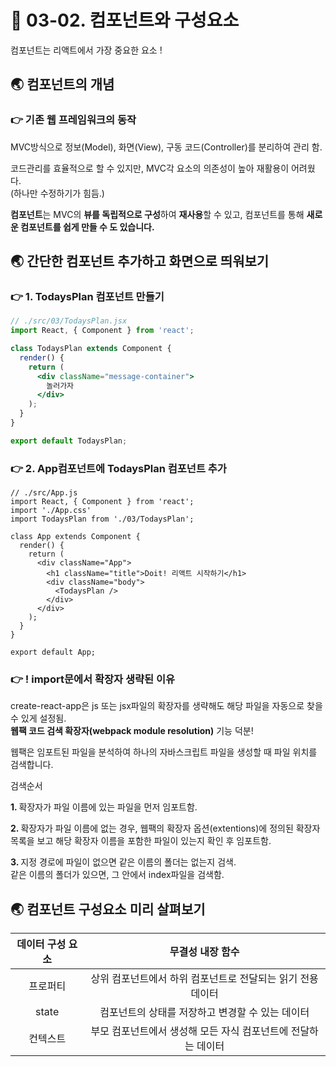 # 🎯 03-02. 컴포넌트와 구성요소

컴포넌트는 리액트에서 가장 중요한 요소 !



## 🌏 컴포넌트의 개념

### 👉 기존 웹 프레임워크의 동작

MVC방식으로 정보(Model), 화면(View), 구동 코드(Controller)를 분리하여 관리 함.

코드관리를 효율적으로 할 수 있지만, MVC각 요소의 의존성이 높아 재활용이 어려웠다.<br/>(하나만 수정하기가 힘듬.)

**컴포넌트**는 MVC의 **뷰를 독립적으로 구성**하여 **재사용**할 수 있고, 컴포넌트를 통해 **새로운 컴포넌트를 쉽게 만들 수 도 있습니다.**



## 🌏 간단한 컴포넌트 추가하고 화면으로 띄워보기

### 👉 1. TodaysPlan 컴포넌트 만들기

```jsx
// ./src/03/TodaysPlan.jsx
import React, { Component } from 'react';

class TodaysPlan extends Component {
  render() {
    return (
      <div className="message-container">
        놀러가자
      </div>
    );
  }
}

export default TodaysPlan;
```



### 👉 2. App컴포넌트에 TodaysPlan 컴포넌트 추가

```javscript
// ./src/App.js
import React, { Component } from 'react';
import './App.css'
import TodaysPlan from './03/TodaysPlan';

class App extends Component {
  render() {
    return (
      <div className="App">
        <h1 className="title">Doit! 리액트 시작하기</h1>
        <div className="body">
          <TodaysPlan />
        </div>
      </div>
    );
  }
}

export default App;
```



### 👉 ! import문에서 확장자 생략된 이유

create-react-app은 js 또는 jsx파일의 확장자를 생략해도 해당 파일을 자동으로 찾을 수 있게 설정됨.<br/>**웹팩 코드 검색 확장자(webpack module resolution)** 기능 덕분!

웹팩은 임포트된 파일을 분석하여 하나의 자바스크립트 파일을 생성할 때 파일 위치를 검색합니다.

검색순서

<strong>1. </strong>확장자가 파일 이름에 있는 파일을 먼저 임포트함.

<strong>2. </strong> 확장자가 파일 이름에 없는 경우, 웹팩의 확장자 옵션(extentions)에 정의된 확장자 목록을 보고 해당 확장자 이름을 포함한 파일이 있는지 확인 후 임포트함.

<strong>3. </strong>지정 경로에 파일이 없으면 같은 이름의 폴더는 없는지 검색.<br/>같은 이름의 폴더가 있으면, 그 안에서 index파일을 검색함.<br/>



## 🌏 컴포넌트 구성요소 미리 살펴보기

| 데이터 구성 요소 |                       무결성 내장 함수                       |
| :--------------: | :----------------------------------------------------------: |
|     프로퍼티     | 상위 컴포넌트에서 하위 컴포넌트로 전달되는 읽기 전용 데이터  |
|      state       |       컴포넌트의 상태를 저장하고 변경할 수 있는 데이터       |
|     컨텍스트     | 부모 컴포넌트에서 생성해 모든 자식 컴포넌트에 전달하는 데이터 |

